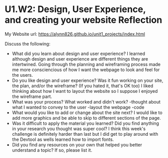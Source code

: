 # U1.W2: Design, User Experience, and creating your website Reflection

My Website url: https://alynn826.github.io/unit1_projects/index.html

Discuss the following:
* What did you learn about design and user experience? 
I learned although design and user experience are different things they are intertwined. Going through the planning and wireframing process made me more consciencious of how I want the webpage to look and feel for the users. 
* Do you like design and user experience? Was it fun working on your site, the plan, and/or the wireframe? (If you hated it, that's OK too)
I liked thinking about how I want to layout the website so I suppose I enjoyed the wireframe part. 
* What was your process? What worked and didn't work?
-thought about what I wanted to convey to the user
-layout the webpage
-code
* What would you like to add or change about the site next?
I would like to add more graphics and be able to skip to different sections of the page. 
* Was it difficult to apply the material you learned? Did you find anything in your research you thought was super cool?
I think this week's challenge is definitely harder than last but I did get to play around with the Devtool as wells learned how to import fonts.
* Did you find any resources on your own that helped you better understand a topic? If so, please list it.

